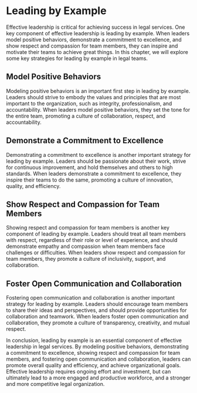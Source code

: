 Leading by Example
====================================================

Effective leadership is critical for achieving success in legal services. One key component of effective leadership is leading by example. When leaders model positive behaviors, demonstrate a commitment to excellence, and show respect and compassion for team members, they can inspire and motivate their teams to achieve great things. In this chapter, we will explore some key strategies for leading by example in legal teams.

Model Positive Behaviors
------------------------

Modeling positive behaviors is an important first step in leading by example. Leaders should strive to embody the values and principles that are most important to the organization, such as integrity, professionalism, and accountability. When leaders model positive behaviors, they set the tone for the entire team, promoting a culture of collaboration, respect, and accountability.

Demonstrate a Commitment to Excellence
--------------------------------------

Demonstrating a commitment to excellence is another important strategy for leading by example. Leaders should be passionate about their work, strive for continuous improvement, and hold themselves and others to high standards. When leaders demonstrate a commitment to excellence, they inspire their teams to do the same, promoting a culture of innovation, quality, and efficiency.

Show Respect and Compassion for Team Members
--------------------------------------------

Showing respect and compassion for team members is another key component of leading by example. Leaders should treat all team members with respect, regardless of their role or level of experience, and should demonstrate empathy and compassion when team members face challenges or difficulties. When leaders show respect and compassion for team members, they promote a culture of inclusivity, support, and collaboration.

Foster Open Communication and Collaboration
-------------------------------------------

Fostering open communication and collaboration is another important strategy for leading by example. Leaders should encourage team members to share their ideas and perspectives, and should provide opportunities for collaboration and teamwork. When leaders foster open communication and collaboration, they promote a culture of transparency, creativity, and mutual respect.

In conclusion, leading by example is an essential component of effective leadership in legal services. By modeling positive behaviors, demonstrating a commitment to excellence, showing respect and compassion for team members, and fostering open communication and collaboration, leaders can promote overall quality and efficiency, and achieve organizational goals. Effective leadership requires ongoing effort and investment, but can ultimately lead to a more engaged and productive workforce, and a stronger and more competitive legal organization.
